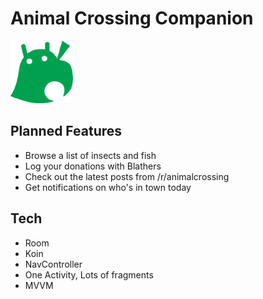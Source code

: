# Animal Crossing Companion 
<img src="app/src/main/res/drawable-v24/animal_crossing_android.png" width="100" height="100"> 

## Planned Features
* Browse a list of insects and fish 
* Log your donations with Blathers
* Check out the latest posts from /r/animalcrossing
* Get notifications on who's in town today

## Tech
* Room
* Koin
* NavController
* One Activity, Lots of fragments
* MVVM
